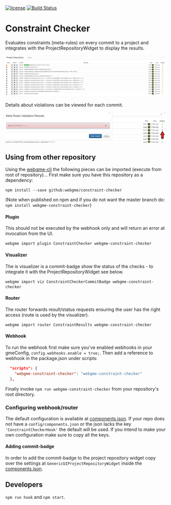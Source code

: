 [![license](https://img.shields.io/github/license/mashape/apistatus.svg?maxAge=2592000)](https://opensource.org/licenses/MIT)
[![Build Status](https://travis-ci.org/webgme/webgme.svg?branch=master)](https://travis-ci.org/webgme/webgme)

# Constraint Checker
Evaluates constraints (meta-rules) on every commit to a project and integrates with the ProjectRepositoryWidget to display the results.

![ProjectRepository](img/ProjectRepository.png "View the results for constraint-checking done on server")

Details about violations can be viewed for each commit.

![ConstraintDialog](img/ConstraintDialog.png "View details of the unfulfilled constraints")


## Using from other repository
Using the [webgme-cli](https://github.com/webgme/webgme-cli) the following pieces can be imported (execute from root of repository)...
First make sure you have this repository as a dependency:

```
npm install --save github:webgme/constraint-checker
```

(Note when published on npm and if you do not want the master branch do: `npm install webgme-constraint-checker`)

#### Plugin
This should not be executed by the webhook only and will return an error at invocation from the UI.
```
webgme import plugin ConstraintChecker webgme-constraint-checker
```
#### Visualizer
The is visualizer is a commit-badge show the status of the checks - to integrate it with the ProjectRepositoryWidget see below.
```
webgme import viz ConstraintCheckerCommitBadge webgme-constraint-checker
```
#### Router
The router forwards result/status requests ensuring the user has the right access (route is used by the visualizer).
```
webgme import router ConstraintResults webgme-constraint-checker
```
#### Webhook
To run the webhook first make sure you've enabled webhooks in your gmeConfig, `config.webhooks.enable = true;`. Then add a reference to webhook in the package.json under scripts:
```json
  "scripts": {
    "webgme-constraint-checker": "webgme-constraint-checker"
  },
```

Finally invoke `npm run webgme-constraint-checker` from your repository's root directory.


### Configuring webhook/router
The default configuration is available at [components.json](config/components.json). If your repo does not have a `config/components.json` or the json lacks the key `'ConstraintCheckerHook'` the default will be used.
If you intend to make your own configuration make sure to copy all the keys.

#### Adding commit-badge
In order to add the commit-badge to the project repository widget copy over the settings at `GenericUIProjectRepositoryWidget` inside the [components.json](config/components.json).


## Developers
`npm run hook` and `npm start`.

